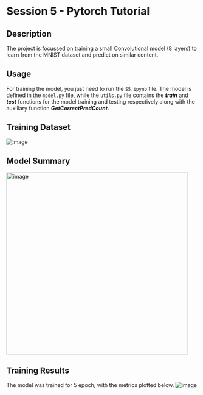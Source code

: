 # Session 5 - Pytorch Tutorial

## Description

The project is focussed on training a small Convolutional model (8 layers) to learn from the MNIST dataset and predict on similar content.

## Usage

For training the model, you just need to run the `S5.ipynb` file. The model is defined in the `model.py` file, while the `utils.py` file contains
the ***train*** and ***test*** functions for the model training and testing respectively along with the auxiliary function ***GetCorrectPredCount***.

## Training Dataset
![image](https://github.com/DhrubaAdhikary/ERA_V2/blob/3678afeeef440cc36963ff4326926ce188a4a0de/S5/assets/Screenshot%202024-02-23%20at%203.33.31%E2%80%AFPM.png)

## Model Summary
<img width="478" alt="image" src="/Users/kvzm411/Desktop/ERA V2/ERA_V2/S5/assets/Screenshot 2024-02-23 at 3.36.54 PM.png">

## Training Results
The model was trained for 5 epoch, with the metrics plotted below.
![image](https://github.com/Madhur-1/ERA-v1/assets/64495917/16be6c76-dfc6-48a0-8ebd-7c003addd4fd)
